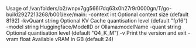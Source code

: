 Usage of /var/folders/b2/wnpx7gg566l7dq63x0h27r9r0000gn/T/go-build2927213268/b001/exe/main:
  -context int
    	Optional context size (default 8192)
  -kvQuant string
    	Optional KV Cache quantisation level (default "fp16")
  -model string
    	Huggingface/ModelID or Ollama:modelName
  -quant string
    	Optional quantisation level (default "Q4_K_M")
  -v	Print the version and exit
  -vram float
    	Available vRAM in GB (default 24)
